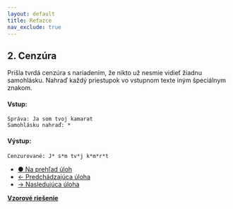 ```yaml
---
layout: default
title: Reťazce
nav_exclude: true
---
```


## 2. Cenzúra
Prišla tvrdá cenzúra s nariadením, že nikto už nesmie vidieť žiadnu samohlásku. Nahraď každý priestupok vo vstupnom texte iným špeciálnym znakom.

#### Vstup:
```
Správa: Ja som tvoj kamarat
Samohlásku nahraď: *
```

#### Výstup:
```
Cenzurované: J* s*m tv*j k*m*r*t
```

- [&#9679; Na prehľad úloh](/zbierka-uloh.html)
- [&larr; Predchádzajúca úloha](/coding/beginner/5-chapter/1.html)
- [&rarr; Nasledujúca úloha](/coding/beginner/5-chapter/3.html)

[**Vzorové riešenie**](/coding/beginner/5-chapter/2-solve.html) 
